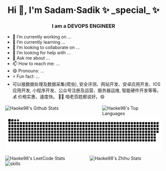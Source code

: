 
<h1 align="center">Hi 👋, I'm Sadam·Sadik ✨ _special_ ✨ </h1>
<h3 align="center">I am a DEVOPS ENGINEER</h3>
<!---<img align="right" alt="Coding" width="400" src="https://media.giphy.com/media/qgQUggAC3Pfv687qPC/giphy.gif"><br />--->

- 🔭 I’m currently working on ...
- 🌱 I’m currently learning ...
- 👯 I’m looking to collaborate on ...
- 🤔 I’m looking for help with ...
- 💬 Ask me about ...
- 📫 How to reach me: ...
- 😄 Pronouns: ...
- ⚡ Fun fact: ...
- 可以接数据处理及数据采集(爬虫), 安全评测、网站开发、安卓应用开发、IOS应用开发, 小程序开发、公众号注册及运营、服务器运维, 智能硬件开发等等。 💰 价格实惠，速度快。 👨🏻 咱老百姓都说好。😄 
<div width="100%">
  <img align="left" alt="Haoke98's Github Stats" src="https://github-readme-stats.vercel.app/api?username=Haoke98&show_icons=true&include_all_commits=true&count_private=true&theme=tokyonight&hide_border=true" width="56%"/>
  <img align="right" alt="Haoke98's Top Languages" src="https://github-readme-stats.vercel.app/api/top-langs/?username=Haoke98&langs_count=20&layout=compact&count_private=true&theme=tokyonight&hide_border=true" width="38%"/>
</div>

![github contribution grid snake animation](https://raw.githubusercontent.com/Haoke98/Haoke98/main/github-contribution-grid-snake-sissa.svg#gh-dark-mode-only)

<a href="https://github.com/Haoke98/stats-cards">
<div width="100%">
  <img align="left" src="https://stats.justsong.cn/api/github?username=Haoke98&theme=one_dark_pro" alt="Haoke98's LeetCode Stats" width="46%" />
  <img align="right" src="https://stats.justsong.cn/api/csdn?id=weixin_43066097&theme=aura" alt="Haoke98's Zhihu Stats" width="46%" /> 
</div>
</a>


![skills](https://skillicons.dev/icons?i=c,cpp,go,py,html,css,js,nodejs,java,md,pytorch,tensorflow,flask,fastapi,express,qt,react,cmake,docker,git,linux,nginx,mysql,redis,sqlite,githubactions,heroku,vercel,visualstudio,vscode)

